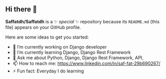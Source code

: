 ## Hi there 👋


**Saffatdh/Saffatdh** is a ✨ _special_ ✨ repository because its `README.md` (this file) appears on your GitHub profile.

Here are some ideas to get you started:

- 🔭 I’m currently working on Django developer
- 🌱 I’m currently learning Django, Django Rest Framework
- 💬 Ask me about Python, Django, Django Rest Framework, API, 
- 📫 How to reach me: https://www.linkedin.com/in/saf-fat-29b690267/
- ⚡ Fun fact: Everyday I do learning

